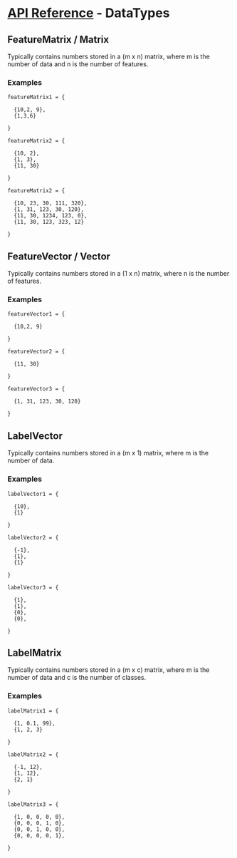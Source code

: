 # [API Reference](../API.md) - DataTypes

## FeatureMatrix / Matrix

Typically contains numbers stored in a (m x n) matrix, where m is the number of data and n is the number of features.

### Examples

```
featureMatrix1 = {

  {10,2, 9},
  {1,3,6}

}

featureMatrix2 = {

  {10, 2},
  {1, 3},
  {11, 30}

}

featureMatrix2 = {

  {10, 23, 30, 111, 320},
  {1, 31, 123, 30, 120},
  {11, 30, 1234, 123, 0},
  {11, 30, 123, 323, 12}

}
```

## FeatureVector / Vector

Typically contains numbers stored in a (1 x n) matrix, where n is the number of features.

### Examples

```
featureVector1 = {

  {10,2, 9}

}

featureVector2 = {

  {11, 30}

}

featureVector3 = {

  {1, 31, 123, 30, 120}

}
```

## LabelVector

Typically contains numbers stored in a (m x 1) matrix, where m is the number of data.

### Examples

```
labelVector1 = {

  {10},
  {1}

}

labelVector2 = {

  {-1},
  {1},
  {1}

}

labelVector3 = {

  {1},
  {1},
  {0},
  {0},

}
```

## LabelMatrix

Typically contains numbers stored in a (m x c) matrix, where m is the number of data and c is the number of classes.

### Examples

```
labelMatrix1 = {

  {1, 0.1, 99},
  {1, 2, 3}

}

labelMatrix2 = {

  {-1, 12},
  {1, 12},
  {2, 1}

}

labelMatrix3 = {

  {1, 0, 0, 0, 0},
  {0, 0, 0, 1, 0},
  {0, 0, 1, 0, 0},
  {0, 0, 0, 0, 1},

}
```
